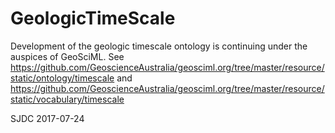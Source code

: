 # GeologicTimeScale
Development of the geologic timescale ontology is continuing under the auspices of GeoSciML. 
See 
https://github.com/GeoscienceAustralia/geosciml.org/tree/master/resource/static/ontology/timescale 
and
https://github.com/GeoscienceAustralia/geosciml.org/tree/master/resource/static/vocabulary/timescale 

SJDC 2017-07-24

